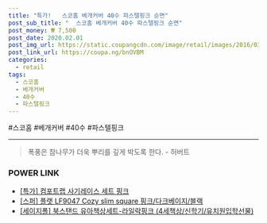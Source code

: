 ```yaml
--- 
title: "특가!   스코홈 베개커버 40수 파스텔핑크 순면" 
post_sub_title: "  스코홈 베개커버 40수 파스텔핑크 순면" 
post_money: ₩ 7,500 
post_date: 2020.02.01 
post_img_url: https://static.coupangcdn.com/image/retail/images/2016/03/16/17/4/2eb2b8b4-1e0f-4de7-9b22-f1c9d586ee8b.jpg 
post_link_url: https://coupa.ng/bnOVBM 
categories: 
  - retail 
tags: 
  - 스코홈 
  - 베개커버 
  - 40수 
  - 파스텔핑크 
--- 
```

  #스코홈 #베개커버 #40수 #파스텔핑크 
<hr> 

> 폭풍은 참나무가 더욱 뿌리를 깊게 박도록 한다. - 허버트 


### POWER LINK

* <a href="https://blog.naver.com/an0733/221788496946" target="_blank">[특가] 컴포트랩 사기레이스 세트 핑크</a>
* <a href="https://blog.naver.com/santokki14/221786263400" target="_blank">[스퍼] 플랫 LF9047 Cozy slim square 핑크/다크베이지/블랙</a>
* <a href="https://blog.naver.com/fasyy4321/221787784264" target="_blank">[세이지폴] 북스탠드 유아책상세트-라일락핑크 (4세책상/신학기/유치원입학선물)</a>
